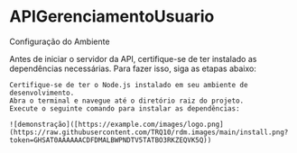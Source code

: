 # APIGerenciamentoUsuario

Configuração do Ambiente

Antes de iniciar o servidor da API, certifique-se de ter instalado as dependências necessárias. Para fazer isso, siga as etapas abaixo:

    Certifique-se de ter o Node.js instalado em seu ambiente de desenvolvimento.
    Abra o terminal e navegue até o diretório raiz do projeto.
    Execute o seguinte comando para instalar as dependências:
    
    ![demonstração]([https://example.com/images/logo.png](https://raw.githubusercontent.com/TRQ10/rdm.images/main/install.png?token=GHSAT0AAAAAACDFDMALBWPNDTV5TATBO3RKZEQVK5Q))
